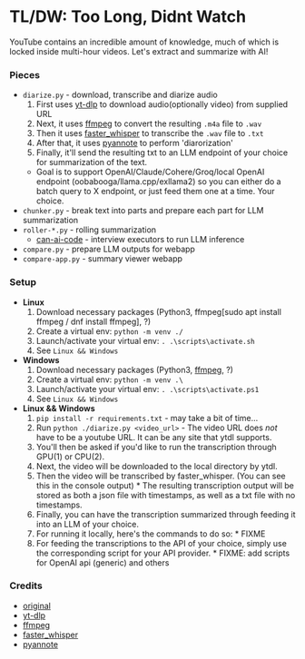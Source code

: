 # TL/DW: Too Long, Didnt Watch

YouTube contains an incredible amount of knowledge, much of which is locked inside multi-hour videos.  Let's extract and summarize with AI!

### Pieces
- `diarize.py` - download, transcribe and diarize audio
  1. First uses [yt-dlp](https://github.com/yt-dlp/yt-dlp) to download audio(optionally video) from supplied URL
  2. Next, it uses [ffmpeg](https://github.com/FFmpeg/FFmpeg) to convert the resulting `.m4a` file to `.wav`
  3. Then it uses [faster_whisper](https://github.com/SYSTRAN/faster-whisper) to transcribe the `.wav` file to `.txt`
  4. After that, it uses [pyannote](https://github.com/pyannote/pyannote-audio) to perform 'diarorization'
  5. Finally, it'll send the resulting txt to an LLM endpoint of your choice for summarization of the text.
    * Goal is to support OpenAI/Claude/Cohere/Groq/local OpenAI endpoint (oobabooga/llama.cpp/exllama2) so you can either do a batch query to X endpoint, or just feed them one at a time. Your choice.
- `chunker.py` - break text into parts and prepare each part for LLM summarization
- `roller-*.py` - rolling summarization
  - [can-ai-code](https://github.com/the-crypt-keeper/can-ai-code) - interview executors to run LLM inference
- `compare.py` - prepare LLM outputs for webapp
- `compare-app.py` - summary viewer webapp


### Setup
- **Linux**
    1. Download necessary packages (Python3, ffmpeg[sudo apt install ffmpeg / dnf install ffmpeg], ?)
    2. Create a virtual env: `python -m venv ./`
    3. Launch/activate your virtual env: `. .\scripts\activate.sh`
    4. See `Linux && Windows`
- **Windows**
    1. Download necessary packages (Python3, [ffmpeg](https://www.gyan.dev/ffmpeg/builds/), ?)
    2. Create a virtual env: `python -m venv .\`
    3. Launch/activate your virtual env: `. .\scripts\activate.ps1`
    4. See `Linux && Windows`
- **Linux && Windows**
    1. `pip install -r requirements.txt` - may take a bit of time...
    2. Run `python ./diarize.py <video_url>` - The video URL does _not_ have to be a youtube URL. It can be any site that ytdl supports.
    3. You'll then be asked if you'd like to run the transcription through GPU(1) or CPU(2).
    4. Next, the video will be downloaded to the local directory by ytdl.
    5. Then the video will be transcribed by faster_whisper. (You can see this in the console output)
      * The resulting transcription output will be stored as both a json file with timestamps, as well as a txt file with no timestamps.
    6. Finally, you can have the transcription summarized through feeding it into an LLM of your choice.
    7. For running it locally, here's the commands to do so:
      * FIXME
    8. For feeding the transcriptions to the API of your choice, simply use the corresponding script for your API provider.
      * FIXME: add scripts for OpenAI api (generic) and others

### Credits
- [original](https://github.com/the-crypt-keeper/tldw)
- [yt-dlp](https://github.com/yt-dlp/yt-dlp)
- [ffmpeg](https://github.com/FFmpeg/FFmpeg)
- [faster_whisper](https://github.com/SYSTRAN/faster-whisper)
- [pyannote](https://github.com/pyannote/pyannote-audio)